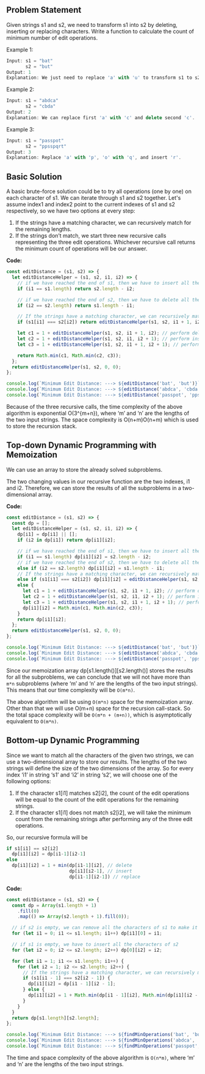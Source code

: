 ## Problem Statement

Given strings s1 and s2, we need to transform s1 into s2 by deleting, inserting or replacing characters. Write a function to calculate the count of minimum number of edit operations.

Example 1:

```js
Input: s1 = "bat"
       s2 = "but"
Output: 1
Explanation: We just need to replace 'a' with 'u' to transform s1 to s2.
```

Example 2:

```js
Input: s1 = "abdca"
       s2 = "cbda"
Output: 2
Explanation: We can replace first 'a' with 'c' and delete second 'c'.
```

Example 3:

```js
Input: s1 = "passpot"
       s2 = "ppsspqrt"
Output: 3
Explanation: Replace 'a' with 'p', 'o' with 'q', and insert 'r'.
```

## Basic Solution

A basic brute-force solution could be to try all operations (one by one) on each character of s1. We can iterate through s1 and s2 together. Let's assume index1 and index2 point to the current indexes of s1 and s2 respectively, so we have two options at every step:

1. If the strings have a matching character, we can recursively match for the remaining lengths.
2. If the strings don’t match, we start three new recursive calls representing the three edit operations. Whichever recursive call returns the minimum count of operations will be our answer.

**Code:**

```js
const editDistance = (s1, s2) => {
  let editDistanceHelper = (s1, s2, i1, i2) => {
    // if we have reached the end of s1, then we have to insert all the remaining characters of s2
    if (i1 == s1.length) return s2.length - i2;

    // if we have reached the end of s2, then we have to delete all the remaining characters of s1
    if (i2 == s2.length) return s1.length - i1;

    // If the strings have a matching character, we can recursively match for the remaining lengths
    if (s1[i1] === s2[i2]) return editDistanceHelper(s1, s2, i1 + 1, i2 + 1);

    let c1 = 1 + editDistanceHelper(s1, s2, i1 + 1, i2); // perform deletion
    let c2 = 1 + editDistanceHelper(s1, s2, i1, i2 + 1); // perform insertion
    let c3 = 1 + editDistanceHelper(s1, s2, i1 + 1, i2 + 1); // perform replacement

    return Math.min(c1, Math.min(c2, c3));
  };
  return editDistanceHelper(s1, s2, 0, 0);
};

console.log(`Minimum Edit Distance: ---> ${editDistance('bat', 'but')}`);
console.log(`Minimum Edit Distance: ---> ${editDistance('abdca', 'cbda')}`);
console.log(`Minimum Edit Distance: ---> ${editDistance('passpot', 'ppsspqrt')}`);
```

Because of the three recursive calls, the time complexity of the above algorithm is exponential O(3^{m+n}), where ‘m’ and ‘n’ are the lengths of the two input strings. The space complexity is O(n+m)O(n+m) which is used to store the recursion stack.

## Top-down Dynamic Programming with Memoization

We can use an array to store the already solved subproblems.

The two changing values in our recursive function are the two indexes, i1 and i2. Therefore, we can store the results of all the subproblems in a two-dimensional array.

**Code:**

```js
const editDistance = (s1, s2) => {
  const dp = [];
  let editDistanceHelper = (s1, s2, i1, i2) => {
    dp[i1] = dp[i1] || [];
    if (i2 in dp[i1]) return dp[i1][i2];

    // if we have reached the end of s1, then we have to insert all the remaining characters of s2
    if (i1 == s1.length) dp[i1][i2] = s2.length - i2;
    // if we have reached the end of s2, then we have to delete all the remaining characters of s1
    else if (i2 == s2.length) dp[i1][i2] = s1.length - i1;
    // If the strings have a matching character, we can recursively match for the remaining lengths
    else if (s1[i1] === s2[i2]) dp[i1][i2] = editDistanceHelper(s1, s2, i1 + 1, i2 + 1);
    else {
      let c1 = 1 + editDistanceHelper(s1, s2, i1 + 1, i2); // perform deletion
      let c2 = 1 + editDistanceHelper(s1, s2, i1, i2 + 1); // perform insertion
      let c3 = 1 + editDistanceHelper(s1, s2, i1 + 1, i2 + 1); // perform replacement
      dp[i1][i2] = Math.min(c1, Math.min(c2, c3));
    }
    return dp[i1][i2];
  };
  return editDistanceHelper(s1, s2, 0, 0);
};

console.log(`Minimum Edit Distance: ---> ${editDistance('bat', 'but')}`);
console.log(`Minimum Edit Distance: ---> ${editDistance('abdca', 'cbda')}`);
console.log(`Minimum Edit Distance: ---> ${editDistance('passpot', 'ppsspqrt')}`);
```

Since our memoization array dp[s1.length()][s2.length()] stores the results for all the subproblems, we can conclude that we will not have more than `m*n` subproblems (where ‘m’ and ‘n’ are the lengths of the two input strings). This means that our time complexity will be `O(m*n)`.

The above algorithm will be using `O(m*n)` space for the memoization array. Other than that we will use O(m+n) space for the recursion call-stack. So the total space complexity will be `O(m*n + (m+n))`, which is asymptotically equivalent to `O(m*n)`.

## Bottom-up Dynamic Programming

Since we want to match all the characters of the given two strings, we can use a two-dimensional array to store our results. The lengths of the two strings will define the size of the two dimensions of the array. So for every index ‘i1’ in string ‘s1’ and ‘i2’ in string ‘s2’, we will choose one of the following options:

1. If the character s1[i1] matches s2[i2], the count of the edit operations will be equal to the count of the edit operations for the remaining strings.
2. If the character s1[i1] does not match s2[i2], we will take the minimum count from the remaining strings after performing any of the three edit operations.

So, our recursive formula will be

```js
if s1[i1] == s2[i2]
  dp[i1][i2] = dp[i1-1][i2-1]
else
  dp[i1][i2] = 1 + min(dp[i1-1][i2], // delete
                       dp[i1][i2-1], // insert
                       dp[i1-1][i2-1]) // replace
```

**Code:**

```js
const editDistance = (s1, s2) => {
  const dp = Array(s1.length + 1)
    .fill(0)
    .map(() => Array(s2.length + 1).fill(0));

  // if s2 is empty, we can remove all the characters of s1 to make it empty too
  for (let i1 = 0; i1 <= s1.length; i1++) dp[i1][0] = i1;

  // if s1 is empty, we have to insert all the characters of s2
  for (let i2 = 0; i2 <= s2.length; i2++) dp[0][i2] = i2;

  for (let i1 = 1; i1 <= s1.length; i1++) {
    for (let i2 = 1; i2 <= s2.length; i2++) {
      // If the strings have a matching character, we can recursively match for the remaining lengths
      if (s1[i1 - 1] === s2[i2 - 1]) {
        dp[i1][i2] = dp[i1 - 1][i2 - 1];
      } else {
        dp[i1][i2] = 1 + Math.min(dp[i1 - 1][i2], Math.min(dp[i1][i2 - 1], dp[i1 - 1][i2 - 1]));
      }
    }
  }
  return dp[s1.length][s2.length];
};

console.log(`Minimum Edit Distance: ---> ${findMinOperations('bat', 'but')}`);
console.log(`Minimum Edit Distance: ---> ${findMinOperations('abdca', 'cbda')}`);
console.log(`Minimum Edit Distance: ---> ${findMinOperations('passpot', 'ppsspqrt')}`);
```

The time and space complexity of the above algorithm is `O(n*m)`, where ‘m’ and ‘n’ are the lengths of the two input strings.
